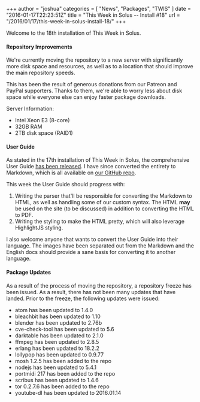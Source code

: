 +++
author = "joshua"
categories = [
"News",
"Packages",
"TWIS"
]
date =  "2016-01-17T22:23:51Z"
title = "This Week in Solus -- Install #18"
url = "/2016/01/17/this-week-in-solus-install-18/"
+++ 

Welcome to the 18th installation of This Week in Solus. 

#### Repository Improvements

We're currently moving the repository to a new server with significantly more disk space and resources, as well as to a location that should improve the main repository speeds.

This has been the result of generous donations from our Patreon and PayPal supporters. Thanks to them, we're able to worry less about disk space while everyone else can enjoy faster package downloads.

Server Information:

- Intel Xeon E3 (8-core)
- 32GB RAM
- 2TB disk space (RAID1)

#### User Guide

As stated in the 17th installation of This Week in Solus, the comprehensive User Guide [has been released](https://help.getsol.us/docs/user/intro).
I have since converted the entirety to Markdown, which is all available on [our GitHub repo](https://github.com/getsolus/help-center-docs).

This week the User Guide should progress with:

1. Writing the parser that'll be responsible for converting the Markdown to HTML, as well as handling some of our custom syntax. The HTML **may** be used on the
site (to be discussed) in addition to converting the HTML to PDF.
2. Writing the styling to make the HTML pretty, which will also leverage HighlightJS styling.

I also welcome anyone that wants to convert the User Guide into their language. The images have been separated out from the Markdown and the English docs should provide a sane basis for converting it to another language.

#### Package Updates

As a result of the process of moving the repository, a repository freeze has been issued. As a result, there has not been many updates that have landed. Prior to the freeze, the following updates were issued:

- atom has been updated to 1.4.0
- bleachbit has been updated to 1.10
- blender has been updated to 2.76b
- cve-check-tool has been updated to 5.6
- darktable has been updated to 2.1.0
- ffmpeg has been updated to 2.8.5
- erlang has been updated to 18.2.2
- lollypop has been updated to 0.9.77
- mosh 1.2.5 has been added to the repo
- nodejs has been updated to 5.4.1
- portmidi 217 has been added to the repo
- scribus has been updated to 1.4.6
- tor 0.2.7.6 has been added to the repo
- youtube-dl has been updated to 2016.01.14

          
